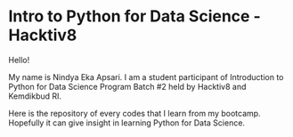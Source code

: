 # Intro to Python for Data Science - Hacktiv8
Hello!

My name is Nindya Eka Apsari. I am a student participant of Introduction to Python for Data Science Program Batch #2 held by Hacktiv8 and Kemdikbud RI.

Here is the repository of every codes that I learn from my bootcamp.
Hopefully it can give insight in learning Python for Data Science.
